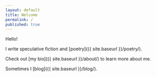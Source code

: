 ```yaml
---
layout: default
title: Welcome
permalink: /
published: true
---
```


Hello!

I write speculative fiction and [poetry]({{ site.baseurl }}/poetry/).

Check out [my bio]({{ site.baseurl }}/about/) to learn more about me.

Sometimes I [blog]({{ site.baseurl }}/blog/).
